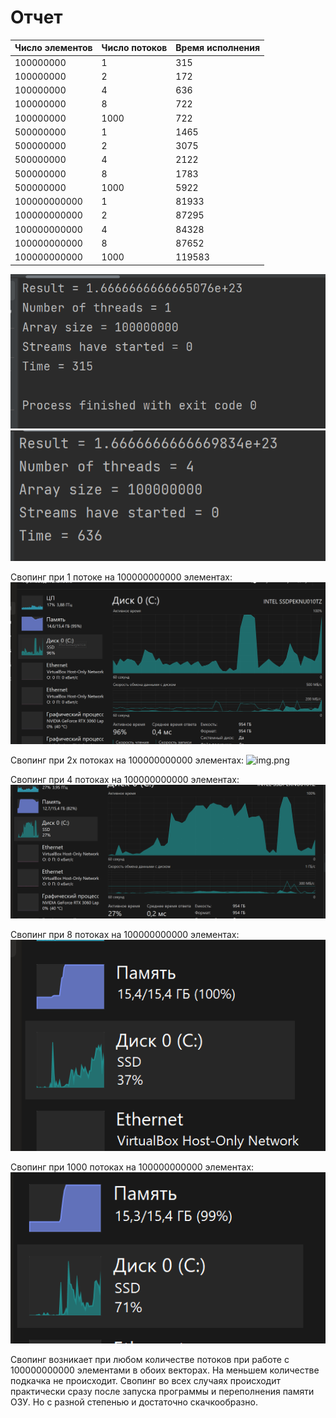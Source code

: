 # Отчет

| Число элементов | Число потоков | Время исполнения |
|-----------------|---------------|------------------|
| 100000000       | 1             | 315              |
| 100000000       | 2             | 172              |
| 100000000       | 4             | 636              |
| 100000000       | 8             | 722              |
| 100000000       | 1000          | 722              |
| 500000000       | 1             | 1465             |
| 500000000       | 2             | 3075             |
| 500000000       | 4             | 2122             |
| 500000000       | 8             | 1783             |
| 500000000       | 1000          | 5922             |
| 100000000000    | 1             | 81933            |
| 100000000000    | 2             | 87295            |
| 100000000000    | 4             | 84328            |
| 100000000000    | 8             | 87652            |
| 100000000000    | 1000          | 119583           |

![img.png](images/img.png)
![img_1.png](images/img_1.png)

Свопинг при 1 потоке на 100000000000 элементах:
![img.png](images/img_13.png)

Свопинг при 2х потоках на 100000000000 элементах:
![img.png](/images/img-11.png)

Свопинг при 4 потоках на 100000000000 элементах:
![img_1.png](images/img_12.png)

Свопинг при 8 потоках на 100000000000 элементах:
![img.png](images/_15.png)

Свопинг при 1000 потоках на 100000000000 элементах:
![img.png](images/img_16.png)

Свопинг возникает при любом количестве потоков при работе с 100000000000 элементами в обоих векторах. На меньшем количестве
подкачка не происходит. Свопинг во всех случаях происходит практически сразу после запуска программы и переполнения памяти ОЗУ.
Но с разной степенью и достаточно скачкообразно. 
